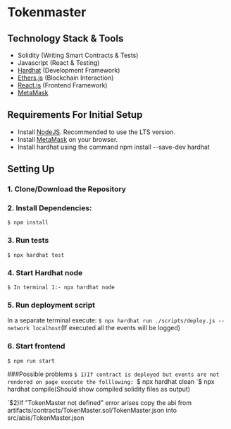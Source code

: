 # Tokenmaster

## Technology Stack & Tools

- Solidity (Writing Smart Contracts & Tests)
- Javascript (React & Testing)
- [Hardhat](https://hardhat.org/) (Development Framework)
- [Ethers.js](https://docs.ethers.io/v5/) (Blockchain Interaction)
- [React.js](https://reactjs.org/) (Frontend Framework)
- [MetaMask](https://metamask.io/)

## Requirements For Initial Setup
- Install [NodeJS](https://nodejs.org/en/). Recommended to use the LTS version.
- Install [MetaMask](https://metamask.io/) on your browser.
- Install hardhat using the command npm install --save-dev hardhat

## Setting Up
### 1. Clone/Download the Repository

### 2. Install Dependencies:
`$ npm install`

### 3. Run tests
`$ npx hardhat test`

### 4. Start Hardhat node
`$ In terminal 1:- npx hardhat node`

### 5. Run deployment script
In a separate terminal execute:
`$ npx hardhat run ./scripts/deploy.js --network localhost`(If executed all the events will be logged)

### 6. Start frontend
`$ npm run start`

###Possible problems
`$ 1)If contract is deployed but events are not rendered on page execute the folllowing:
`$ npx hardhat clean
`$ npx hardhat compile(Should show compiled solidity files as output)

`$2)If "TokenMaster not defined" error arises copy the abi from artifacts/contracts/TokenMaster.sol/TokenMaster.json into src/abis/TokenMaster.json

